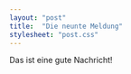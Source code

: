 ```yaml
---
layout: "post"
title:  "Die neunte Meldung"
stylesheet: "post.css"
---
```


Das ist eine gute Nachricht!